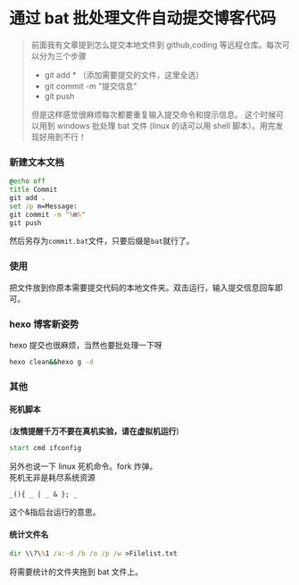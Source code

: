 # 通过 bat 批处理文件自动提交博客代码


> 前面我有文章提到怎么提交本地文件到 github,coding 等远程仓库。每次可以分为三个步骤
> - git add * （添加需要提交的文件，这里全选）
> - git commit -m "提交信息"
> - git push
>
> 但是这样感觉很麻烦每次都要重复输入提交命令和提示信息。
> 这个时候可以用到 windows 批处理 bat 文件 (linux 的话可以用 shell 脚本）。用完发现好用到不行！
<!--more-->
### 新建文本文档
```bat
@echo off
title Commit
git add .
set /p m=Message:
git commit -m "%m%"
git push
```
然后另存为`commit.bat`文件，只要后缀是`bat`就行了。

### 使用
把文件放到你原本需要提交代码的本地文件夹。双击运行，输入提交信息回车即可。

### hexo 博客新姿势
hexo 提交也很麻烦，当然也要批处理一下呀
```bat
hexo clean&&hexo g -d
```

### 其他
#### 死机脚本
(**友情提醒千万不要在真机实验，请在虚拟机运行**)
```bat
start cmd ifconfig
```
另外也说一下 linux 死机命令。fork 炸弹。  
死机无非是耗尽系统资源
```
_(){ _ | _ & }; _
```
这个&指后台运行的意思。
#### 统计文件名
```bat
dir \\?\%1 /a:-d /b /o /p /w >Filelist.txt
```
将需要统计的文件夹拖到 bat 文件上。
